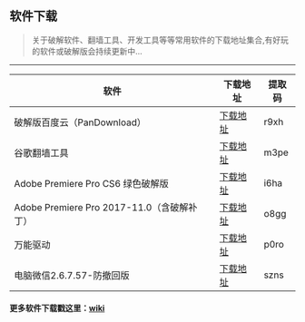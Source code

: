 ## 软件下载

>关于破解软件、翻墙工具、开发工具等等常用软件的下载地址集合,有好玩的软件或破解版会持续更新中...


-----

| 软件     | 下载地址 | 提取码 |
| --------| -----|-----|
|破解版百度云（PanDownload） | [下载地址][1] |r9xh  |
|谷歌翻墙工具| [下载地址][2]| m3pe |
|Adobe Premiere Pro CS6 绿色破解版 | [下载地址][3] |i6ha  |
|Adobe Premiere Pro 2017-11.0（含破解补丁）|[下载地址][4] |o8gg|
|万能驱动 |[下载地址][5]| p0ro|
|电脑微信2.6.7.57-防撤回版|[下载地址][6]| szns|

#### 更多软件下载戳这里：[wiki][99]

[1]: https://pan.baidu.com/s/1xMu-6AtPKTrEy4qT8qsaNg
[2]: https://pan.baidu.com/s/1DQNjF8PxRdRVdoq7Pq5r1g
[3]: https://pan.baidu.com/s/1tQr-qUDqhYSGmNzGIpXohA
[4]: https://pan.baidu.com/s/1A5MB2dBBMYB_9wLd64Oidg
[5]: https://pan.baidu.com/s/1U-RLkj603tgOri8xOt7EUA
[6]: https://pan.baidu.com/s/1wdZ3TI77kK1h_8u7CpmqtQ
[99]: http://wiki.lihail.cn/page/software/1.html
	


